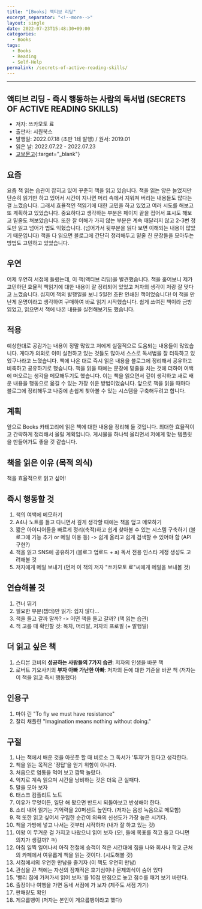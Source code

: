 ```yaml
---
title: "[Books] 액티브 리딩"
excerpt_separator: "<!--more-->"
layout: single
date: 2022-07-23T15:48:30+09:00
categories:
  - Books
tags:
  - Books
  - Reading
  - Self-Help
permalink: /secrets-of-active-reading-skills/
---
```

---

## 액티브 리딩 - 즉시 행동하는 사람의 독서법 (SECRETS OF ACTIVE READING SKILLS)
* 저자: 쓰카모토 료
* 출판사: 시원북스
* 발행일: 2022.07.18 (초판 1쇄 발행) / 원서: 2019.01
* 읽은 날: 2022.07.22 - 2022.07.23
* [교보문고](http://www.kyobobook.co.kr/product/detailViewKor.laf?mallGb=KOR&ejkGb=KOR&barcode=9791161506159&orderClick=SPY){:target="_blank"}

<!--more-->

## 요즘
요즘 책 읽는 습관이 잡히고 있어 꾸준히 책을 읽고 있습니다.
책을 읽는 양은 늘었지만 단순히 읽기만 하고 있어서 시간이 지나면 머리 속에서 지워져 버리는 내용들도 많다는 걸 느꼈습니다.
그래서 효율적인 책읽기에 대한 고민을 하고 있었고 여러 시도를 해보고 또 계획하고 있었습니다.
중요하다고 생각하는 부분은 페이지 끝을 접어서 표시도 해보고 밑줄도 쳐보았습니다.
또한 잘 이해가 가지 않는 부분은 계속 매달리지 않고 2-3번 정도만 읽고 넘어가 법도 익혔습니다. (넘어가서 뒷부분을 읽다 보면 이해되는 내용이 많았기 때문입니다)
책을 다 읽으면 블로그에 간단히 정리해두고 밑줄 친 문장들을 모아두는 방법도 고민하고 있었습니다.

## 우연
어제 우연히 서점에 들렀는데, 이 책(액티브 리딩)을 발견했습니다.
책을 훑어보니 제가 고민하던 효율적 책읽기에 대한 내용이 잘 정리되어 있었고 저자의 생각이 저랑 잘 맞다고 느꼈습니다.
심지어 책의 발행일을 보니 5일전 초판 인쇄된 책이었습니다!
이 책을 만난게 운명이라고 생각하여 구매하여 바로 읽기 시작했습니다.
쉽게 쓰여진 책이라 금방 읽었고, 읽으면서 책에 나온 내용을 실천해보기도 했습니다.

## 적용
예상한대로 공감가는 내용이 정말 많았고 저에게 실질적으로 도움되는 내용들이 많았습니다.
게다가 의외로 이미 실천하고 있는 것들도 많아서 스스로 독서법을 잘 터득하고 있었구나라고 느꼈습니다.
책에 나온 대로 즉시 읽은 내용을 블로그에 정리해서 공유하고 비축하고 공유하기로 했습니다.
책을 읽을 때에는 문장에 밑줄을 치는 것에 더하여 여백에 떠오르는 생각을 메모해두기도 했습니다.
이는 책을 읽으면서 깊이 생각하고 새로 배운 내용을 행동으로 옮길 수 있는 가장 쉬운 방법이었습니다.
앞으로 책을 읽을 때마다 블로그에 정리해두고 나중에 손쉽게 찾아볼 수 있는 시스템을 구축해두려고 합니다.

## 계획
앞으로 Books 카테고리에 읽은 책에 대한 내용을 정리해 둘 것입니다.
최대한 효율적이고 간략하게 정리해서 올릴 계획입니다.
게시물을 하나씩 올리면서 저에게 맞는 템플릿을 만들어가도 좋을 것 같습니다.

## 책을 읽은 이유 (목적 의식)
책을 효율적으로 읽고 싶어!

## 즉시 행동할 것
1. 책의 여백에 메모하기
2. A4나 노트를 들고 다니면서 깊게 생각할 때에는 책을 덮고 메모하기
3. 짧은 아이디어들을 빠르게 정리(축적)하고 쉽게 찾아볼 수 있는 시스템 구축하기 (블로그에 기능 추가 or 메일 이용 등) -> 쉽게 올리고 쉽게 검색할 수 있어야 함 (API 구현?)
4. 책을 읽고 SNS에 공유하기 (블로그 업로드 + a) 독서 전용 인스타 계정 생성도 고려해볼 것
5. 저자에게 메일 보내기 (먼저 이 책의 저자 "쓰카모토 료"씨에게 메일을 보내볼 것)

## 연습해볼 것
1. 건너 뛰기
2. 필요한 부분(챕터)만 읽기: 쉽지 않다...
3. 책을 들고 갈까 말까? -> 어떤 책을 들고 갈까? (책 읽는 습관)
4. 책 고를 때 확인할 것: 목차, 머리말, 저자의 프로필 (+ 발행일)

## 더 읽고 싶은 책
1. 스티븐 코비의 **성공하는 사람들의 7가지 습관**: 저자의 인생을 바꾼 책
2. 로버트 기요사키의 **부자 아빠 가난한 아빠**: 저자의 돈에 대한 기준을 바꾼 책 (저자는 이 책을 읽고 즉시 행동했다)

## 인용구
1. 마야 린 "To fly we must have resistance"
2. 찰리 채플린 "Imagination means nothing without doing."

## 구절
1. 나는 책에서 배운 것을 아웃풋 할 때 비로소 그 독서가 '투자'가 된다고 생각한다.
2. 책을 읽는 목적은 '정답'을 얻기 위함이 아니다.
3. 처음으로 염통을 먹어 보고 깜짝 놀랐다.
4. 억지로 계속 읽으며 시간을 낭비하는 것은 더욱 큰 실패다.
5. 말을 모아 보자
6. 태스크 컴플리트 노트
7. 이유가 무엇이든, 일단 해 봤으면 반드시 되돌아보고 반성해야 한다.
8. 소리 내어 읽기는 기억력을 20퍼센트 높인다. (저자는 음성 녹음으로 메모함)
9. 책 또한 읽고 싶어서 구입한 순간이 의욕의 신선도가 가장 높은 시기다.
10. 책을 가방에 넣고 나서는 것부터 시작하자 (내가 잘 하고 있는 것)
11. 이왕 이 무거운 걸 가지고 나왔으니 읽어 보자 (오!, 돌에 목표를 적고 들고 다니면 의지가 생길까? ㅋ)
12. 아침 일찍 일어나서 아직 전철에 승객이 적은 시간대에 집을 나와 회사나 학교 근처의 카페에서 여유롭게 책을 읽는 것이다. (시도해볼 것)
13. 서점에서의 우연한 만남을 즐기자 (이 책도 우연히 만남)
14. 관심을 끈 책에는 자신의 잠재적은 호기심이나 문제의식이 숨어 있다
15. '빨리 집에 가져가서 읽어 보자.'를 10점 만점으로 놓고 점수를 매겨 보기 바란다.
16. 출장이나 여행을 가면 동네 서점에 가 보자 (제주도 서점 가기)
17. 판매량도 확인
18. 게으름뱅이 (저자는 본인이 게으름뱅이라고 했다)

